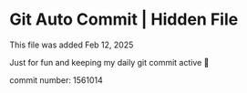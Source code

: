 # Git Auto Commit | Hidden File

This file was added Feb 12, 2025

Just for fun and keeping my daily git commit active 🤪

commit number: 1561014
